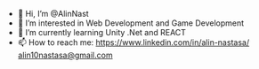 - 👋 Hi, I’m @AlinNast
- 👀 I’m interested in Web Development and Game Development
- 🌱 I’m currently learning Unity .Net and REACT
- 📫 How to reach me: https://www.linkedin.com/in/alin-nastasa/  alin10nastasa@gmail.com

<!---
AlinNast/AlinNast is a ✨ special ✨ repository because its `README.md` (this file) appears on your GitHub profile.
You can click the Preview link to take a look at your changes.
--->
